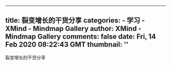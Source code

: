 
---
title: 裂变增长的干货分享
categories: 
    - 学习
    - XMind - Mindmap Gallery
author: XMind - Mindmap Gallery
comments: false
date: Fri, 14 Feb 2020 08:22:43 GMT
thumbnail: ''
---

<div>   
裂变增长的干货分享  
</div>
            